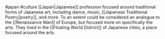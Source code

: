 #japan #culture
[[Japan|Japanese]] profession focused around traditional forms of Japanese art, including dance, music, [[Japanese Traditional Poetry|poetry]], and more. To an extent could be considered an analogue to the [[Renaissance Man]] of Europe, but focused more on specifically the arts. They lived in the [[Floating World District]] of Japanese cities, a place focused around the arts.